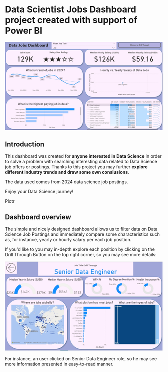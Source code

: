 # Data Scientist Jobs Dashboard project created with support of Power BI
![Project1 Main Page](/images/P1_dashboard_main_page.jpg)
## Introduction
This dashboard was created for **anyone interested in Data Science** in order to solve a problem with searching interesting data related to Data Science job offers or postings. Thanks to this project you may further **explore different industry trends and draw some own conslusions**.

The data used comes from 2024 data science job postings. 

Enjoy your Data Science journey! 

Piotr

## Dashboard overview

The simple and nicely designed dashboard allows us to filter data on Data Science Job Postings and immediately compare some characteristics such as, for instance, yearly or hourly salary per each job position. 

If you'd like to you may in-depth explore each position by clicking on the Drill Through Button on the top right corner, so you may see more details: 

![Project1 Second Page](/images/P2_dashboard_second_page.jpg)

For instance, an user clicked on Senior Data Engineer role, so he may see more information presented in easy-to-read manner. 


